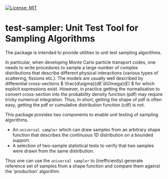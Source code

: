 [![License: MIT](https://img.shields.io/badge/License-MIT-green.svg)](https://opensource.org/licenses/MIT)

# test-sampler: Unit Test Tool for Sampling Algorithms

The package is intended to provide utilities to unit test sampling algorithms.

In particular, when developing Monte Carlo particle transport codes, one needs
to write procedures to sample a large number of complex distributions that
describe different physical interactions (various types of scattering, fissions etc.).
The models are usually well described by differential cross-sections
$ \frac{d\sigma}{dE'd\Omega}(E) $ for which explicit expressions exist.
However, in practice getting the normalisation to convert cross-section
into the probability density function (pdf) may require tricky numerical integration.
Thus, in short, getting the shape of pdf is often easy, getting the pdf or cumulative
distribution function (cdf) is not.

This package provides two components to enable unit testing of sampling algorithms.
- An `universal sampler` which can draw samples from an arbitrary shape function that
  describes the continuous 1D distribution on a bounded support.
- A selection of two-sample statistical tests to verify that two samples were
  drawn from the same distribution.

Thus one can use the `universal sampler` to (inefficiently) generate reference
set of samples from a shape function and compare them against the 'production'
algorithm.


